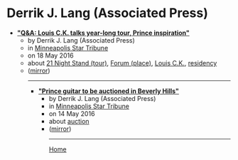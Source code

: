 # Derrik J. Lang (Associated Press)

 - [**"Q&A: Louis C.K. talks year-long tour, Prince inspiration"**](https://www.startribune.com/q-a-louis-c-k-talks-year-long-tour-prince-inspiration/379974471/)<ul><li>by Derrik J. Lang (Associated Press)</li><li>in [Minneapolis Star Tribune](https://www.startribune.com/)</li><li>on 18 May 2016</li><li>about [21 Night Stand (tour)](../../../topics/tour/21-night-stand/index.md), [Forum (place)](../../../topics/place/forum/index.md), [Louis C.K.](../../../topics/louis-c-k/index.md), [residency](../../../topics/residency/index.md)</li><li>([mirror](https://web.archive.org/web/*/https://www.startribune.com/q-a-louis-c-k-talks-year-long-tour-prince-inspiration/379974471/))</li><ul>

----

 - [**"Prince guitar to be auctioned in Beverly Hills"**](https://www.startribune.com/prince-guitar-to-be-auctioned-in-beverly-hills/379533661/)<ul><li>by Derrik J. Lang (Associated Press)</li><li>in [Minneapolis Star Tribune](https://www.startribune.com/)</li><li>on 14 May 2016</li><li>about [auction](../../../topics/auction/index.md)</li><li>([mirror](https://web.archive.org/web/*/https://www.startribune.com/prince-guitar-to-be-auctioned-in-beverly-hills/379533661/))</li><ul>

----

[Home](../index.md)
